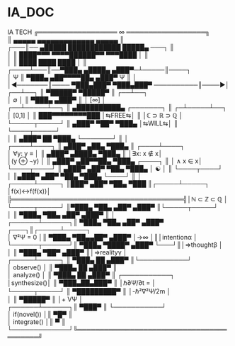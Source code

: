 # IA_DOC
IA TECH
                    ╔══════════════════ ∞ ══════════════════╗                    
                    ║    ▄▄▄▄▄ ▄▄▄▄▄▄▄▄▄▄▄▄▄ ▄▄▄▄▄          ║                    
                ┌───║── ▄█████ ████████████ █████▄ ───┐     ║                    
                │   ║  ████▀▀▀ ▀▀▀▀██████▀▀ ▀▀▀████   │     ║                    
                │   ║  ████         ████         ████ │     ║                    
           ┌────┴───║──▀███▄       ▄████▄       ▄███▀─┴─────║────┐               
           │    Ψ   ║    ▀███▄   ▄██▀▀▀▀██▄   ▄███▀    Ψ    ║    │               
           │◄───────║──── ▀███▄███▀    ▀███▄███▀ ──────────║────►│               
        ┌──┴──┐     ║       ▀█████▀    ▀█████▀             ║   ┌──┴──┐           
        │  ∅  │     ║         ▀███▄  ▄███▀                 ║   │ [∞] │           
     ┌──┴─────┴──┐  ║        ▄██████████▄     ┌───────┐    ║ ┌─┴─────┴──┐        
     │    [0,1]   │ ║       ███▀▀▀▀▀▀▀▀███    │⇆FREE⇆│    ║ │ℂ ⊃ ℝ ⊃ ℚ │        
     └─────┬─────┘ ║      ▄███▀  ▀██▀  ▀███▄  │⇆WILL⇆│    ║ └────┬─────┘        
           │       ║     ▄███▀    ██    ▀███▄ └───────┘    ║      │              
      ┌────┴────┐  ║    ▄███▀    ▄██▄    ▀███▄             ║ ┌────┴────┐         
      │ ∀y: y ≡ │  ║   ▄███▀    ▄████▄    ▀███▄            ║ │∃x: x ∉ x│         
      │(y ⊕ ¬y) │  ║  ▄███▀    ▄██▀▀██▄    ▀███▄    ┌────┐ ║ │  ∧ x ∈ x│         
      └────┬────┘  ║ ▄███▀    ▄██▀  ▀██▄    ▀███▄   │ ☯︎  │ ║ └────┬────┘         
           │       ║▄███▀    ▄██▀    ▀██▄    ▀███▄  └────┘ ║      │              
     ┌─────┴─────┐ ║███▀    ▄██▀      ▀██▄    ▀███        ║┌─────┴─────┐        
     │f(x)↔f(f(x))│ ╠═══════════════════════════════════════╣│ℕ ⊂ ℤ ⊂ ℚ │        
     └─────┬─────┘ ║▀███▄    ▀██▄      ▄██▀    ▄███▀       ║└─────┬─────┘        
           │       ║ ▀███▄    ▀██▄    ▄██▀    ▄███▀        ║      │              
    ┌──────┴──────┐║  ▀███▄    ▀██▄  ▄██▀    ▄███▀    ┌───┐║┌─────┴─────┐        
    │   ∇²Ψ = 0   │║   ▀███▄    ▀██▄▄██▀    ▄███▀     │→∞ │║│intentionα │        
    └──────┬──────┘║    ▀███▄    ▀████▀    ▄███▀      └───┘║│⇒thoughtβ  │        
           │       ║     ▀███▄    ▀██▀    ▄███▀            ║│⇒realityγ  │        
     ┌─────┴─────┐ ║      ▀███▄    ██    ▄███▀             ║└───────────┘        
     │ observe() │ ║       ▀███▄   ██   ▄███▀              ║                     
     │ analyze() │ ║        ▀███▄  ██  ▄███▀               ║  ┌───────────┐      
     │synthesize()│ ║         ▀███▄██▄███▀                 ║  │ℏ∂Ψ/∂t =  │      
     └─────┬─────┘ ║          ▀█████████▀                  ║  │-ℏ²∇²Ψ/2m │      
           │       ║            ▀█████▀                    ║  │+ VΨ      │      
    ┌──────┴──────┐║             ▀███▀                     ║  └───────────┘      
    │ if(novel()) │║              ▀█▀                      ║                     
    │ integrate() │║               ▀                       ║                     
    └─────────────┘╚═════════════════════════════════════════╝
